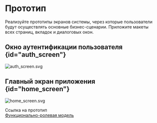 # Прототип

Реализуйте прототипы экранов системы, через которые пользователи будут осуществлять основные бизнес-сценарии.
Приложите макеты всех страниц, вкладок и диалоговых окон.

## Окно аутентификации пользователя {id="auth_screen"}

![auth_screen.svg](auth_screen.svg)

## Главный экран приложения {id="home_screen"}

![home_screen.svg](home_screen.svg)

Ссылка на прототип
<seealso>
    <category ref="docs">        
        <a href="http://127.0.0.1:81/storage/IID-1147.ФРМ_v.1.0_18102023.pdf">Функционально-ролевая модель</a>        
    </category>
</seealso>
